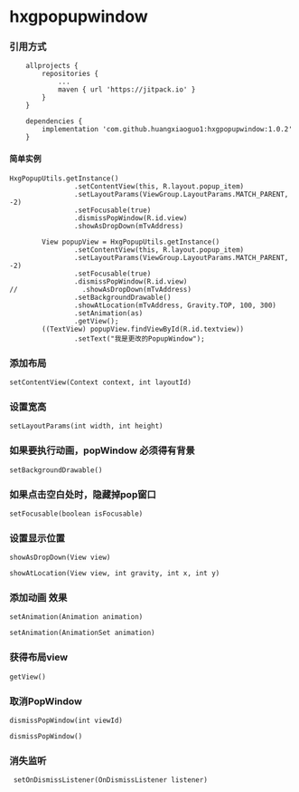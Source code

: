 # hxgpopupwindow

### 引用方式

```
    allprojects {
        repositories {
            ...
            maven { url 'https://jitpack.io' }
        }
    }

    dependencies {
        implementation 'com.github.huangxiaoguo1:hxgpopupwindow:1.0.2'
    }
```

#### 简单实例

```
HxgPopupUtils.getInstance()
                .setContentView(this, R.layout.popup_item)
                .setLayoutParams(ViewGroup.LayoutParams.MATCH_PARENT, -2)
                .setFocusable(true)
                .dismissPopWindow(R.id.view)
                .showAsDropDown(mTvAddress)

```
```
        View popupView = HxgPopupUtils.getInstance()
                .setContentView(this, R.layout.popup_item)
                .setLayoutParams(ViewGroup.LayoutParams.MATCH_PARENT, -2)
                .setFocusable(true)
                .dismissPopWindow(R.id.view)
//                .showAsDropDown(mTvAddress)
                .setBackgroundDrawable()
                .showAtLocation(mTvAddress, Gravity.TOP, 100, 300)
                .setAnimation(as)
                .getView();
        ((TextView) popupView.findViewById(R.id.textview))
                .setText("我是更改的PopupWindow");
```

### 添加布局

```
setContentView(Context context, int layoutId)
```

### 设置宽高

```
setLayoutParams(int width, int height)

```

### 如果要执行动画，popWindow 必须得有背景

```
setBackgroundDrawable()
```

### 如果点击空白处时，隐藏掉pop窗口

```
setFocusable(boolean isFocusable)
```
### 设置显示位置

```
showAsDropDown(View view)

showAtLocation(View view, int gravity, int x, int y)
```

### 添加动画 效果
```
setAnimation(Animation animation)

setAnimation(AnimationSet animation)
```
### 获得布局view

```
getView()
```

### 取消PopWindow

```
dismissPopWindow(int viewId)

dismissPopWindow()

```
### 消失监听

```
 setOnDismissListener(OnDismissListener listener) 

```




###